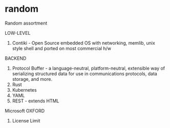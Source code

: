 # random
Random assortment

LOW-LEVEL

1) Contiki - Open Source embedded OS with networking, memlib, unix style shell and ported on most commercial h/w


BACKEND

1) Protocol Buffer - a language-neutral, platform-neutral, extensible way of serializing structured data for use in communications protocols, data storage, and more.
2) Rust
3) Kubernetes
4) YAML
5) REST - extends HTML

Microsoft OXFORD
1) License Limit
